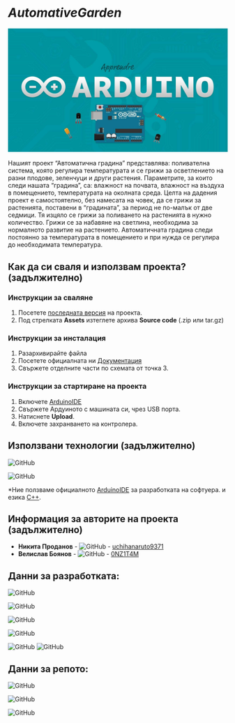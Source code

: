 # *AutomativeGarden*

![Лого/Визия на проекта](images/arduino1.jpg)

Нашият проект “Автоматична градина” представлява: поливателна система, която регулира температурата и се грижи за осветлението на разни плодове, зеленчуци и други растения. Параметрите, за които следи нашата “градина”, са: влажност на почвата, влажност на въздуха в помещението, температурата на околната среда. Целта на дадения проект е самостоятелно, без намесата на човек, да се грижи за растенията, поставени в “градината”, за период не по-малък от две седмици. Тя изцяло се грижи за поливането на растенията в нужно количество. Грижи се за набавяне на светлина, необходима за нормалното развитие на растението. Автоматичната градина следи постоянно за температурата в помещението и при нужда се регулира до необходимата температура.

## Как да си сваля и използвам проекта? (задължително)

### Инструкции за сваляне

1) Посетете [последната версия](https://github.com/uchihanaruto9371/AutomativeGarden/releases/tag/0.1) на проекта.
2) Под стрелката **Assets** изтеглете архива **Source code** (.zip или tar.gz)

### Инструкции за инсталация

1) Разархивирайте файла
2) Посетете официалната ни [Документация](https://docs.google.com/document/d/1mjdg70pKtnkeyIzsIdol45YksGMIZSKrGm0fQBmtLOg/edit?usp=sharing)
3) Свържете отделните части по схемата от точка 3.

### Инструкции за стартиране на проекта

1) Включете [ArduinoIDE](https://www.arduino.cc/en/Main/Software) 
2) Свържете Ардуиното с машината си, чрез USB порта.
3) Натиснете **Upload**.
4) Включете захранването на контролера.

## Използвани технологии (задължително)

![GitHub](https://img.shields.io/github/languages/count/uchihanaruto9371/AutomativeGarden?style=for-the-badge)

![GitHub](https://img.shields.io/github/languages/top/uchihanaruto9371/AutomativeGarden?label=Most%20used%20language&logo=c%2B%2B&style=for-the-badge)

*Ние ползваме официалното [ArduinoIDE](https://www.arduino.cc/en/Main/Software) за разработката на софтуера. и езика [C++](https://en.wikipedia.org/wiki/C%2B%2B).

## Информация за авторите на проекта (задължително)

* **Никита Проданов** - ![GitHub](https://img.shields.io/badge/SoftwareDev-uchihanaruto9371-black?style=for-the-badge) - [uchihanaruto9371](https://github.com/uchihanaruto9371)
* **Велислав Боянов** - ![GitHub](https://img.shields.io/badge/hardwareDev-0NZ1TAM-blue?style=for-the-badge) - [0NZ1T4M](https://github.com/0NZ1T4M)

## Данни за разработката:
![GitHub](https://img.shields.io/github/issues-pr/uchihanaruto9371/AutomativeGarden?color=green&style=for-the-badge)

![GitHub](https://img.shields.io/github/issues-pr-closed/uchihanaruto9371/AutomativeGarden?color=green&style=for-the-badge)

![GitHub](https://img.shields.io/github/contributors/uchihanaruto9371/AutomativeGarden?style=for-the-badge)

![GitHub](https://img.shields.io/github/last-commit/uchihanaruto9371/AutomativeGarden/develop?style=for-the-badge)

![GitHub](https://img.shields.io/github/v/tag/uchihanaruto9371/AutomativeGarden?logo=github&style=for-the-badge)
![GitHub](https://img.shields.io/github/release-date/uchihanaruto9371/AutomativeGarden?logo=github&style=for-the-badge)

## Данни за репото:
![GitHub](https://img.shields.io/github/forks/uchihanaruto9371/AutomativeGarden?style=social)

![GitHub](https://img.shields.io/github/stars/uchihanaruto9371/AutomativeGarden?style=social)

![GitHub](https://img.shields.io/github/watchers/uchihanaruto9371/AutomativeGarden?style=social)